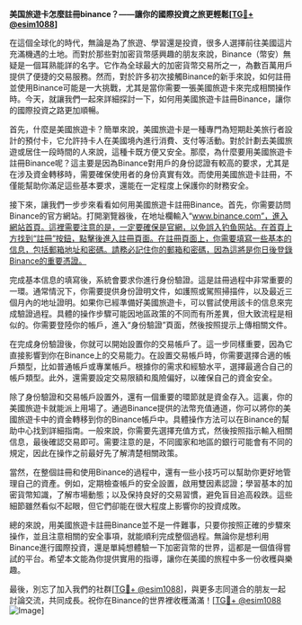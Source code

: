 **美国旅遊卡怎麼註冊binance？——讓你的國際投資之旅更輕鬆[[TG💪+ @esim1088](https://t.me/s/esim1088)]**

在這個全球化的時代，無論是為了旅遊、學習還是投資，很多人選擇前往美國這片充滿機遇的土地。而對於那些對加密貨幣感興趣的朋友來說，Binance（幣安）無疑是一個耳熟能詳的名字。它作為全球最大的加密貨幣交易所之一，為數百萬用戶提供了便捷的交易服務。然而，對於許多初次接觸Binance的新手來說，如何註冊並使用Binance可能是一大挑戰，尤其是當你需要一張美國旅遊卡來完成相關操作時。今天，就讓我們一起來詳細探討一下，如何用美國旅遊卡註冊Binance，讓你的國際投資之路更加順暢。

首先，什麼是美國旅遊卡？簡單來說，美國旅遊卡是一種專門為短期赴美旅行者設計的預付卡，它允許持卡人在美國境內進行消費、支付等活動。對於計劃去美國旅遊或居住一段時間的人來說，這種卡既方便又安全。那麼，為什麼要用美國旅遊卡註冊Binance呢？這主要是因為Binance對用戶的身份認證有較高的要求，尤其是在涉及資金轉移時，需要確保使用者的身份真實有效。而使用美國旅遊卡註冊，不僅能幫助你滿足這些基本要求，還能在一定程度上保護你的財務安全。

接下來，讓我們一步步來看看如何用美國旅遊卡註冊Binance。首先，你需要訪問Binance的官方網站。打開瀏覽器後，在地址欄輸入“www.binance.com”，進入網站首頁。這裡需要注意的是，一定要確保是官網，以免誤入钓鱼网站。在首頁上方找到“註冊”按鈕，點擊後進入註冊頁面。在註冊頁面上，你需要填寫一些基本的信息，包括郵箱地址和密碼。請務必記住你的郵箱和密碼，因為這將是你日後登錄Binance的重要憑證。

完成基本信息的填寫後，系統會要求你進行身份驗證。這是註冊過程中非常重要的一環。通常情況下，你需要提供身份證明文件，如護照或駕照掃描件，以及最近三個月內的地址證明。如果你已經準備好美國旅遊卡，可以嘗試使用該卡的信息來完成驗證過程。具體的操作步驟可能因地區政策的不同而有所差異，但大致流程是相似的。你需要登陸你的帳戶，進入“身份驗證”頁面，然後按照提示上傳相關文件。

在完成身份驗證後，你就可以開始設置你的交易帳戶了。這一步同樣重要，因為它直接影響到你在Binance上的交易能力。在設置交易帳戶時，你需要選擇合適的帳戶類型，比如普通帳戶或專業帳戶。根據你的需求和經驗水平，選擇最適合自己的帳戶類型。此外，還需要設定交易限額和風險偏好，以確保自己的資金安全。

除了身份驗證和交易帳戶設置外，還有一個重要的環節就是資金存入。這裏，你的美國旅遊卡就能派上用場了。通過Binance提供的法幣充值通道，你可以將你的美國旅遊卡中的資金轉移到你的Binance帳戶中。具體操作方法可以在Binance的幫助中心找到詳細指南。一般來說，你需要先選擇充值方式，然後按照指示輸入相關信息，最後確認交易即可。需要注意的是，不同國家和地區的銀行可能會有不同的規定，因此在操作之前最好先了解清楚相關政策。

當然，在整個註冊和使用Binance的過程中，還有一些小技巧可以幫助你更好地管理自己的資產。例如，定期檢查帳戶的安全設置，啟用雙因素認證；學習基本的加密貨幣知識，了解市場動態；以及保持良好的交易習慣，避免盲目追高殺跌。這些細節雖然看似不起眼，但它們卻能在很大程度上影響你的投資成敗。

總的來說，用美國旅遊卡註冊Binance並不是一件難事，只要你按照正確的步驟來操作，並且注意相關的安全事項，就能順利完成整個過程。無論你是想利用Binance進行國際投資，還是單純想體驗一下加密貨幣的世界，這都是一個值得嘗試的平台。希望本文能為你提供實用的指導，讓你在美國的旅程中多一份收穫與樂趣。

最後，別忘了加入我們的社群[[TG💪+ @esim1088](https://t.me/s/esim1088)]，與更多志同道合的朋友一起討論交流，共同成長。祝你在Binance的世界裡收穫滿滿！[[TG💪+ @esim1088](https://t.me/s/esim1088) ![Image](https://i.postimg.cc/4NQfJmqS/Snipaste-2025-05-13-00-14-12.png)]